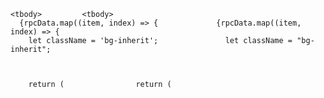 
    <tbody>	        <tbody>
      {rpcData.map((item, index) => {	          {rpcData.map((item, index) => {
        let className = 'bg-inherit';	            let className = "bg-inherit";


 
        return (	            return (
